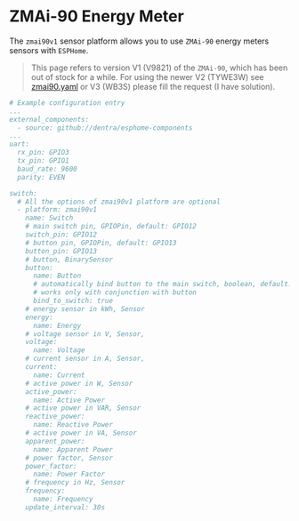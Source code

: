 # ZMAi-90 Energy Meter

The `zmai90v1` sensor platform allows you to use `ZMAi-90` energy meters sensors with `ESPHome`.

> This page refers to version V1 (V9821) of the `ZMAi-90`, which has been out of stock for a while. For using the newer V2 (TYWE3W) see [zmai90.yaml](../zmai90.yaml) or V3 (WB3S) please fill the request (I have solution).

```yaml
# Example configuration entry
...
external_components:
  - source: github://dentra/esphome-components
...
uart:
  rx_pin: GPIO3
  tx_pin: GPIO1
  baud_rate: 9600
  parity: EVEN

switch:
  # All the options of zmai90v1 platform are optional
  - platform: zmai90v1
    name: Switch
    # main switch pin, GPIOPin, default: GPIO12
    switch_pin: GPIO12
    # button pin, GPIOPin, default: GPIO13
    button_pin: GPIO13
    # button, BinarySensor
    button:
      name: Button
      # automatically bind button to the main switch, boolean, default: true
      # works only with conjunction with button
      bind_to_switch: true
    # energy sensor in kWh, Sensor
    energy:
      name: Energy
    # voltage sensor in V, Sensor,
    voltage:
      name: Voltage
    # current sensor in A, Sensor,
    current:
      name: Current
    # active power in W, Sensor
    active_power:
      name: Active Power
    # active power in VAR, Sensor
    reactive_power:
      name: Reactive Power
    # active power in VA, Sensor
    apparent_power:
      name: Apparent Power
    # power factor, Sensor
    power_factor:
      name: Power Factor
    # frequency in Hz, Sensor
    frequency:
      name: Frequency
    update_interval: 30s
```

